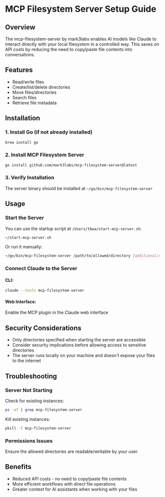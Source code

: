 # MCP Filesystem Server Setup Guide

## Overview
The mcp-filesystem-server by mark3labs enables AI models like Claude to interact directly with your local filesystem in a controlled way. This saves on API costs by reducing the need to copy/paste file contents into conversations.

## Features
- Read/write files
- Create/list/delete directories
- Move files/directories
- Search files
- Retrieve file metadata

## Installation

### 1. Install Go (if not already installed)
```bash
brew install go
```

### 2. Install MCP Filesystem Server
```bash
go install github.com/mark3labs/mcp-filesystem-server@latest
```

### 3. Verify Installation
The server binary should be installed at `~/go/bin/mcp-filesystem-server`

## Usage

### Start the Server
You can use the startup script at `/Users/tbwa/start-mcp-server.sh`:

```bash
~/start-mcp-server.sh
```

Or run it manually:

```bash
~/go/bin/mcp-filesystem-server /path/to/allowed/directory [additional/directories...]
```

### Connect Claude to the Server

#### CLI:
```bash
claude --tools mcp-filesystem-server
```

#### Web Interface:
Enable the MCP plugin in the Claude web interface

## Security Considerations
- Only directories specified when starting the server are accessible
- Consider security implications before allowing access to sensitive directories
- The server runs locally on your machine and doesn't expose your files to the internet

## Troubleshooting

### Server Not Starting
Check for existing instances:
```bash
ps -ef | grep mcp-filesystem-server
```

Kill existing instances:
```bash
pkill -f mcp-filesystem-server
```

### Permissions Issues
Ensure the allowed directories are readable/writable by your user.

## Benefits
- Reduced API costs - no need to copy/paste file contents
- More efficient workflows with direct file operations
- Greater context for AI assistants when working with your files
